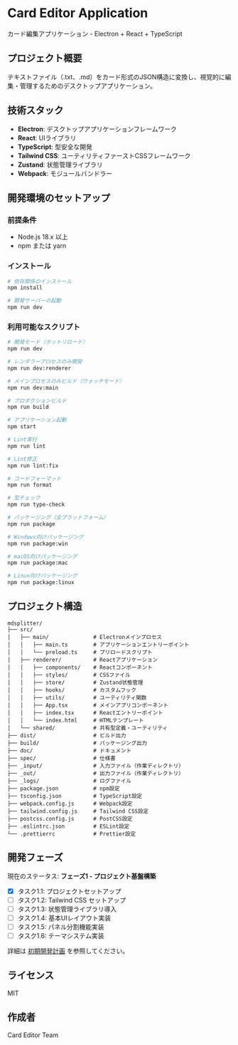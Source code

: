 # Card Editor Application

カード編集アプリケーション - Electron + React + TypeScript

## プロジェクト概要

テキストファイル（.txt、.md）をカード形式のJSON構造に変換し、視覚的に編集・管理するためのデスクトップアプリケーション。

## 技術スタック

- **Electron**: デスクトップアプリケーションフレームワーク
- **React**: UIライブラリ
- **TypeScript**: 型安全な開発
- **Tailwind CSS**: ユーティリティファーストCSSフレームワーク
- **Zustand**: 状態管理ライブラリ
- **Webpack**: モジュールバンドラー

## 開発環境のセットアップ

### 前提条件

- Node.js 18.x 以上
- npm または yarn

### インストール

```bash
# 依存関係のインストール
npm install

# 開発サーバーの起動
npm run dev
```

### 利用可能なスクリプト

```bash
# 開発モード（ホットリロード）
npm run dev

# レンダラープロセスのみ開発
npm run dev:renderer

# メインプロセスのみビルド（ウォッチモード）
npm run dev:main

# プロダクションビルド
npm run build

# アプリケーション起動
npm start

# Lint実行
npm run lint

# Lint修正
npm run lint:fix

# コードフォーマット
npm run format

# 型チェック
npm run type-check

# パッケージング（全プラットフォーム）
npm run package

# Windows向けパッケージング
npm run package:win

# macOS向けパッケージング
npm run package:mac

# Linux向けパッケージング
npm run package:linux
```

## プロジェクト構造

```
mdsplitter/
├── src/
│   ├── main/              # Electronメインプロセス
│   │   ├── main.ts        # アプリケーションエントリーポイント
│   │   └── preload.ts     # プリロードスクリプト
│   ├── renderer/          # Reactアプリケーション
│   │   ├── components/    # Reactコンポーネント
│   │   ├── styles/        # CSSファイル
│   │   ├── store/         # Zustand状態管理
│   │   ├── hooks/         # カスタムフック
│   │   ├── utils/         # ユーティリティ関数
│   │   ├── App.tsx        # メインアプリコンポーネント
│   │   ├── index.tsx      # Reactエントリーポイント
│   │   └── index.html     # HTMLテンプレート
│   └── shared/            # 共有型定義・ユーティリティ
├── dist/                  # ビルド出力
├── build/                 # パッケージング出力
├── doc/                   # ドキュメント
├── spec/                  # 仕様書
├── _input/                # 入力ファイル（作業ディレクトリ）
├── _out/                  # 出力ファイル（作業ディレクトリ）
├── _logs/                 # ログファイル
├── package.json           # npm設定
├── tsconfig.json          # TypeScript設定
├── webpack.config.js      # Webpack設定
├── tailwind.config.js     # Tailwind CSS設定
├── postcss.config.js      # PostCSS設定
├── .eslintrc.json         # ESLint設定
└── .prettierrc            # Prettier設定
```

## 開発フェーズ

現在のステータス: **フェーズ1 - プロジェクト基盤構築**

- [x] タスク1.1: プロジェクトセットアップ
- [ ] タスク1.2: Tailwind CSS セットアップ
- [ ] タスク1.3: 状態管理ライブラリ導入
- [ ] タスク1.4: 基本UIレイアウト実装
- [ ] タスク1.5: パネル分割機能実装
- [ ] タスク1.6: テーマシステム実装

詳細は [初期開発計画](spec/初期開発計画_Claude_251019.md) を参照してください。

## ライセンス

MIT

## 作成者

Card Editor Team

